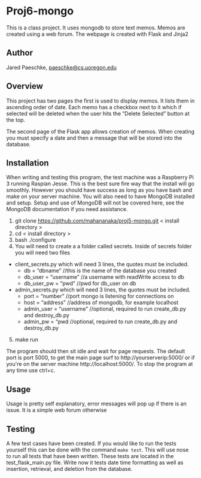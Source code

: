 # Proj6-mongo
This is a class project. It uses mongodb to store text memos. Memos are created using a web
forum. The webpage is created with Flask and Jinja2

## Author
Jared Paeschke, paeschke@cs.uoregon.edu

## Overview
This project has two pages the first is used to display memos. It lists them in ascending order of date. Each memo has a checkbox next to it which if selected will be deleted when the user hits the “Delete Selected” button at the top.

The second page of the Flask app allows creation of memos. When creating you must specify a date and then a message that will be stored into the database.

## Installation
When writing and testing this program, the test machine was a Raspberry Pi 3 running
Raspian Jesse. This is the best sure fire way that the install will go smoothly. 
However you should have success as long as you have bash and make on your server machine. You will also need to have MongoDB installed and setup. Setup and use of MongoDB will not be covered here, see the MongoDB documentation if you need assistance.

1. git clone https://github.com/mahananaka/proj5-mongo.git < install directory >
2. cd < install directory >
3. bash ./configure
4. You will need to create a a folder called secrets. Inside of secrets folder you will need two files
  * client_secrets.py which will need 3 lines, the quotes must be included.
    * db = “dbname”  		//this is the name of the database you created
    * db_user = “username”	//a username with readWrite access to db
    * db_user_pw = “pwd”	//pwd for db_user on db
  * admin_secrets.py which will need 3 lines, the quotes must be included.
    * port = “number”  		//port mongo is listening for connections on
    * host = “address”		//address of mongodb, for example localhost
    * admin_user = “username”	//optional, required to run create_db.py and destroy_db.py
    * admin_pw = “pwd		//optional, required to run create_db.py and destroy_db.py
5. make run

The program should then sit idle and wait for page requests. The default port is
port 5000, to get the main page surf to http://yourserverip:5000/ or if you're on 
the server machine http://localhost:5000/. To stop the program at any time use ctrl+c.

## Usage
Usage is pretty self explanatory, error messages will pop up if there is an issue. It is a simple web forum otherwise

## Testing
A few test cases have been created. If you would like to run the tests yourself this can be done with the command `make test`. This will use nose to run all tests that have been written. These tests are located in the test_flask_main.py file. Write now it tests date time formatting as well as insertion, retrieval, and deletion from the database.
